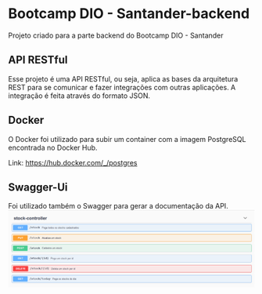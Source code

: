 # Bootcamp DIO - Santander-backend
Projeto criado para a parte backend do Bootcamp DIO - Santander

## API RESTful
Esse projeto é uma API RESTful, ou seja, aplica as bases da arquitetura REST para se comunicar e fazer integrações com outras aplicações. A integração é feita através do formato JSON.

## Docker
O Docker foi utilizado para subir um container com a imagem PostgreSQL encontrada no Docker Hub.

Link: https://hub.docker.com/_/postgres

## Swagger-Ui
Foi utilizado também o Swagger para gerar a documentação da API.
![](./screenshots/stock-swagger.png)